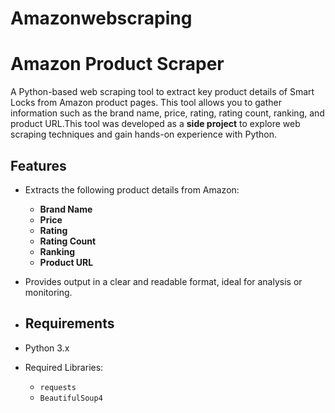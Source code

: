 # Amazonwebscraping
# Amazon Product Scraper

A Python-based web scraping tool to extract key product details of Smart Locks from Amazon product pages. This tool allows you to gather information such as the brand name, price, rating, rating count, ranking, and product URL.This tool was developed as a **side project** to explore web scraping techniques and gain hands-on experience with Python.

## Features
- Extracts the following product details from Amazon:
  - **Brand Name**
  - **Price**
  - **Rating**
  - **Rating Count**
  - **Ranking**
  - **Product URL**
- Provides output in a clear and readable format, ideal for analysis or monitoring.

- ## Requirements
- Python 3.x
- Required Libraries:
  - `requests`
  - `BeautifulSoup4`
